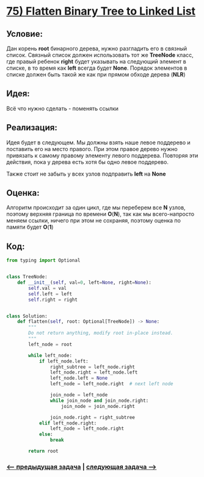# [**75) Flatten Binary Tree to Linked List**](https://leetcode.com/problems/flatten-binary-tree-to-linked-list/description/)

## **Условие:**

Дан корень **root** бинарного дерева, нужно разгладить его в связный список. Связный список должен использовать тот же **TreeNode** класс, где правый ребенок **right** будет указывать на следующий элемент в списке, в то время как **left** всегда будет **None**. Порядок элементов в списке должен быть такой же как при прямом обходе дерева (**NLR**)

## **Идея:**

Всё что нужно сделать - поменять ссылки

## **Реализация:**

Идея будет в следующем. Мы должны взять наше левое поддерево и поставить его на место правого. При этом правое дерево нужно привязать к самому правому элементу левого поддерева. Повторяя эти действия, пока у дерева есть хотя бы одно левое поддерево.

Также стоит не забыть у всех узлов подправить **left** на **None**



## **Оценка:**

Алгоритм происходит за один цикл, где мы переберем все **N** узлов, поэтому верхняя граница по времени **O**(**N**), так как мы всего-напросто меняем ссылки, ничего при этом не сохраняя, поэтому оценка по памяти будет **O**(**1**)

## Код:
```python
from typing import Optional


class TreeNode:
    def __init__(self, val=0, left=None, right=None):
        self.val = val
        self.left = left
        self.right = right


class Solution:
    def flatten(self, root: Optional[TreeNode]) -> None:
        """
        Do not return anything, modify root in-place instead.
        """
        left_node = root

        while left_node:
            if left_node.left:
                right_subtree = left_node.right
                left_node.right = left_node.left
                left_node.left = None
                left_node = left_node.right  # next left node

                join_node = left_node
                while join_node and join_node.right:
                    join_node = join_node.right

                join_node.right = right_subtree
            elif left_node.right:
                left_node = left_node.right
            else:
                break

        return root

```

### [<-- предыдущая задача](https://github.com/TAskMAster339/PythonAlgorithms/tree/main/74.Populating%20Next%20Right%20Pointers%20in%20Each%20Node%20II) | [следующая задача -->](https://github.com/TAskMAster339/PythonAlgorithms/tree/main/76.Path%20Sum)
